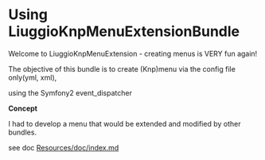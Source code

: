 Using LiuggioKnpMenuExtensionBundle
===================

Welcome to LiuggioKnpMenuExtension  - creating menus is VERY fun again!


The objective of this bundle is to create (Knp)menu via the config file only(yml, xml),

using the Symfony2 event_dispatcher 

**Concept**

I had to develop a menu that would be extended and modified by other bundles.

see doc [Resources/doc/index.md](https://github.com/liuggio/KnpMenuExtensionBundle/Resources/doc/index.md)

